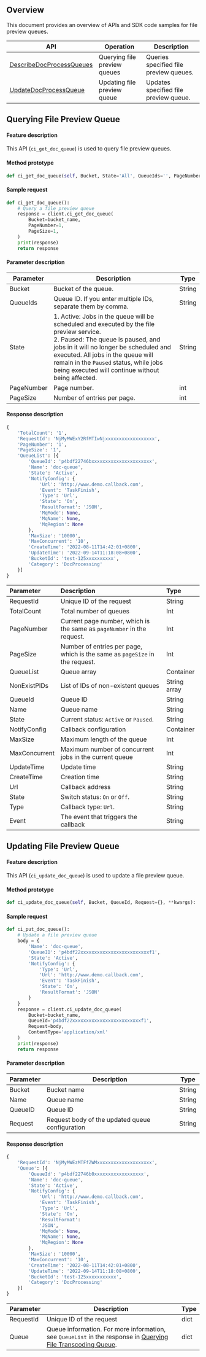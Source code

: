 

## Overview
This document provides an overview of APIs and SDK code samples for file preview queues.

| API | Operation | Description |
| --------------- | ------------ | -------- |
| [DescribeDocProcessQueues](https://intl.cloud.tencent.com/document/product/436/49411)   |    Querying file preview queues | Queries specified file preview queues. |
| [UpdateDocProcessQueue](https://intl.cloud.tencent.com/document/product/436/49412)    |   Updating file preview queue | Updates specified file preview queue. |


## Querying File Preview Queue

#### Feature description

This API (`ci_get_doc_queue`) is used to query file preview queues.

#### Method prototype
```py
def ci_get_doc_queue(self, Bucket, State='All', QueueIds='', PageNumber='', PageSize='', **kwargs):
```

#### Sample request
```py
def ci_get_doc_queue():
    # Query a file preview queue
    response = client.ci_get_doc_queue(
        Bucket=bucket_name,
        PageNumber=1,
        PageSize=1,
    )
    print(response)
    return response
```

#### Parameter description

| Parameter | Description | Type |
| ----| ---- | ---- |
| Bucket | Bucket of the queue. | String             |
| QueueIds | Queue ID. If you enter multiple IDs, separate them by comma. | String             |
| State | 1. Active: Jobs in the queue will be scheduled and executed by the file preview service. <br>2. Paused: The queue is paused, and jobs in it will no longer be scheduled and executed. All jobs in the queue will remain in the `Paused` status, while jobs being executed will continue without being affected. | String      |
| PageNumber | Page number. | int |
| PageSize | Number of entries per page. | int |

#### Response description

```py
{
    'TotalCount': '1', 
    'RequestId': 'NjMyMWExY2RfMTIwNjxxxxxxxxxxxxxxxxxx', 
    'PageNumber': '1', 
    'PageSize': '1', 
    'QueueList': [{
        'QueueId': 'p4bdf22746bxxxxxxxxxxxxxxxxxxxxxx', 
        'Name': 'doc-queue', 
        'State': 'Active', 
        'NotifyConfig': {
            'Url': 'http://www.demo.callback.com', 
            'Event': 'TaskFinish', 
            'Type': 'Url', 
            'State': 'On', 
            'ResultFormat': 'JSON', 
            'MqMode': None, 
            'MqName': None, 
            'MqRegion': None
        }, 
        'MaxSize': '10000', 
        'MaxConcurrent': '10', 
        'CreateTime': '2022-08-11T14:42:01+0800', 
        'UpdateTime': '2022-09-14T11:18:08+0800', 
        'BucketId': 'test-125xxxxxxxxxx', 
        'Category': 'DocProcessing'
    }]
}

```

| Parameter | Description | Type |
| :----------- | :------------------------------ | :--------- |
| RequestId    | Unique ID of the request                   | String     |
| TotalCount   | Total number of queues                        | Int        |
| PageNumber         | Current page number, which is the same as `pageNumber` in the request.                           | Int       |
| PageSize           | Number of entries per page, which is the same as `pageSize` in the request.   | Int       |
| QueueList          | Queue array                        | Container |
| NonExistPIDs | List of IDs of non-existent queues            | String array |
| QueueId       | Queue ID                      | String    |
| Name          | Queue name                     | String    |
| State         | Current status: `Active` or `Paused`. | String    |
| NotifyConfig  | Callback configuration                     | Container |
| MaxSize       | Maximum length of the queue                 | Int       |
| MaxConcurrent | Maximum number of concurrent jobs in the current queue | Int       |
| UpdateTime    | Update time                      | String    |
| CreateTime    | Creation time                     | String    |
| Url      | Callback address              | String |
| State    | Switch status: `On` or `Off`. | String |
| Type     | Callback type: `Url`.         | String |
| Event    | The event that triggers the callback        | String |


## Updating File Preview Queue

#### Feature description

This API (`ci_update_doc_queue`) is used to update a file preview queue.

#### Method prototype

```py
def ci_update_doc_queue(self, Bucket, QueueId, Request={}, **kwargs):

```

#### Sample request
```py
def ci_put_doc_queue():
    # Update a file preview queue
    body = {
        'Name': 'doc-queue',
        'QueueID': 'p4bdf22xxxxxxxxxxxxxxxxxxxxxxxxxf1',
        'State': 'Active',
        'NotifyConfig': {
            'Type': 'Url',
            'Url': 'http://www.demo.callback.com',
            'Event': 'TaskFinish',
            'State': 'On',
            'ResultFormat': 'JSON'
        }
    }
    response = client.ci_update_doc_queue(
        Bucket=bucket_name,
        QueueId='p4bdf22xxxxxxxxxxxxxxxxxxxxxxxxxf1',
        Request=body,
        ContentType='application/xml'
    )
    print(response)
    return response
```
#### Parameter description

| Parameter | Description | Type |
| ----| ---- | ---- |
| Bucket | Bucket name | String |
| Name | Queue name | String             |
| QueueID | Queue ID | String      |
| Request | Request body of the updated queue configuration | String |

#### Response description

```py
{
    'RequestId': 'NjMyMWEzMTFfZWMxxxxxxxxxxxxxxxxxxxx', 
    'Queue': [{
        'QueueId': 'p4bdf22746b0xxxxxxxxxxxxxxxxxx', 
        'Name': 'doc-queue', 
        'State': 'Active', 
        'NotifyConfig': {
            'Url': 'http://www.demo.callback.com', 
            'Event': 'TaskFinish', 
            'Type': 'Url', 
            'State': 'On', 
            'ResultFormat': 
            'JSON', 
            'MqMode': None, 
            'MqName': None, 
            'MqRegion': None
        }, 
        'MaxSize': '10000', 
        'MaxConcurrent': '10', 
        'CreateTime': '2022-08-11T14:42:01+0800', 
        'UpdateTime': '2022-09-14T11:18:08+0800', 
        'BucketId': 'test-125xxxxxxxxxxx', 
        'Category': 'DocProcessing'
    }]
}

```

| Parameter | Description | Type |
| --------- | ------------------------------------------------------------ | ------ |
| RequestId | Unique ID of the request                                                | dict |
| Queue     | Queue information. For more information, see `QueueList` in the response in [Querying File Transcoding Queue](https://www.tencentcloud.com/document/product/1045/47935#.E5.93.8D.E5.BA.94). | dict |



